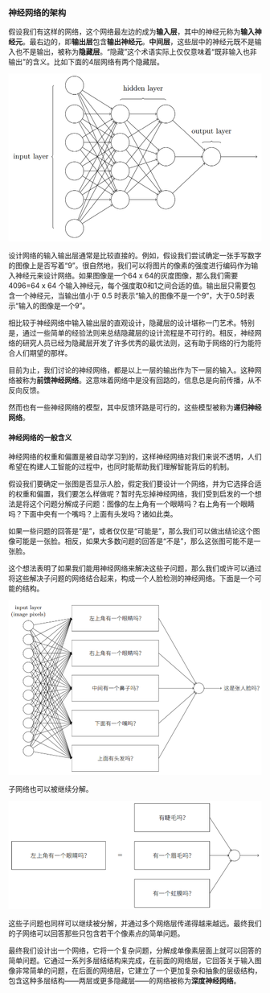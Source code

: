 ### 神经网络的架构

假设我们有这样的网络，这个网络最左边的成为**输入层**，其中的神经元称为**输入神经元**。最右边的，即**输出层**包含**输出神经元**。**中间层**，这些层中的神经元既不是输入也不是输出，被称为**隐藏层**。“隐藏”这个术语实际上仅仅意味着“既非输入也非输出”的含义。比如下面的4层网络有两个隐藏层。

![](/assets/network-architecture.PNG)

设计网络的输入输出层通常是比较直接的。例如，假设我们尝试确定一张手写数字的图像上是否写着“9”。很自然地，我们可以将图片的像素的强度进行编码作为输入神经元来设计网络。如果图像是一个64 x 64的灰度图像，那么我们需要4096=64 x 64 个输入神经元，每个强度取0和1之间合适的值。输出层只需要包含一个神经元，当输出值小于 0.5 时表示“输入的图像不是一个9”，大于0.5时表示“输入的图像是一个9”。

相比较于神经网络中输入输出层的直观设计，隐藏层的设计堪称一门艺术。特别是，通过一些简单的经验法则来总结隐藏层的设计流程是不可行的。相反，神经网络的研究人员已经为隐藏层开发了许多优秀的最优法则，这有助于网络的行为能符合人们期望的那样。

目前为止，我们讨论的神经网络，都是以上一层的输出作为下一层的输入。这种网络被称为**前馈神经网络**。这意味着网络中是没有回路的，信息总是向前传播，从不反向反馈。

然而也有一些神经网络的模型，其中反馈环路是可行的，这些模型被称为**递归神经网络**。

#### 神经网络的一般含义

神经网络的权重和偏置是被自动学习到的，这样神经网络对我们来说不透明，人们希望在构建人工智能的过程中，也同时能帮助我们理解智能背后的机制。

假设我们要确定一张图是否显示人脸，假定我们要设计一个网络，并为它选择合适的权重和偏置，我们要怎么样做呢？暂时先忘掉神经网络，我们受到启发的一个想法是将这个问题分解成子问题：图像的左上角有一个眼睛吗？右上角有一个眼睛吗？下面中央有一个嘴吗？上面有头发吗？诸如此类。

如果一些问题的回答是“是”，或者仅仅是“可能是”，那么我们可以做出结论这个图像可能是一张脸。相反，如果大多数问题的回答是“不是”，那么这张图可能不是一张脸。

这个想法表明了如果我们能用神经网络来解决这些子问题，那么我们或许可以通过将这些解决子问题的网络结合起来，构成一个人脸检测的神经网络。下面是一个可能的结构。

![](/assets/network-face-subquestions.PNG)

子网络也可以被继续分解。

![](/assets/network-eye-subquestions.PNG)

这些子问题也同样可以继续被分解，并通过多个网络层传递得越来越远。最终我们的子网络可以回答那些只包含若干个像素点的简单问题。

最终我们设计出一个网络，它将一个复杂问题，分解成单像素层面上就可以回答的简单问题。它通过一系列多层结结构来完成，在前面的网络层，它回答关于输入图像非常简单的问题，在后面的网络层，它建立了一个更加复杂和抽象的层级结构，包含这种多层结构——两层或更多隐藏层——的网络被称为**深度神经网络**。

